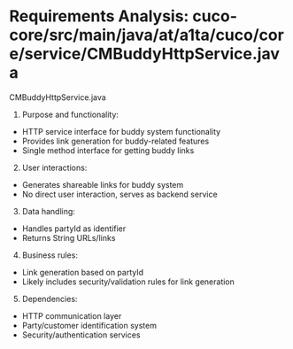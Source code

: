 # Requirements Analysis: cuco-core/src/main/java/at/a1ta/cuco/core/service/CMBuddyHttpService.java

CMBuddyHttpService.java

1. Purpose and functionality:
- HTTP service interface for buddy system functionality
- Provides link generation for buddy-related features
- Single method interface for getting buddy links

2. User interactions:
- Generates shareable links for buddy system
- No direct user interaction, serves as backend service

3. Data handling:
- Handles partyId as identifier
- Returns String URLs/links

4. Business rules:
- Link generation based on partyId
- Likely includes security/validation rules for link generation

5. Dependencies:
- HTTP communication layer
- Party/customer identification system
- Security/authentication services